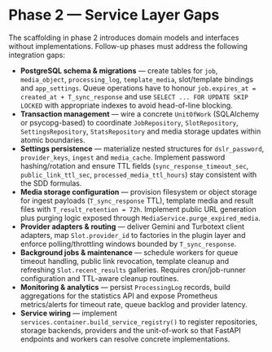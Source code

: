 # Phase 2 — Service Layer Gaps

The scaffolding in phase 2 introduces domain models and interfaces without
implementations. Follow-up phases must address the following integration gaps:

- **PostgreSQL schema & migrations** — create tables for `job`, `media_object`,
  `processing_log`, `template_media`, slot/template bindings and `app_settings`.
  Queue operations have to honour `job.expires_at = created_at + T_sync_response`
  and use `SELECT ... FOR UPDATE SKIP LOCKED` with appropriate indexes to avoid
  head-of-line blocking.
- **Transaction management** — wire a concrete `UnitOfWork` (SQLAlchemy or
  psycopg-based) to coordinate `JobRepository`, `SlotRepository`,
  `SettingsRepository`, `StatsRepository` and media storage updates within
  atomic boundaries.
- **Settings persistence** — materialize nested structures for
  `dslr_password`, `provider_keys`, `ingest` and `media_cache`. Implement
  password hashing/rotation and ensure TTL fields (`sync_response_timeout_sec`,
  `public_link_ttl_sec`, `processed_media_ttl_hours`) stay consistent with the
  SDD formulas.
- **Media storage configuration** — provision filesystem or object storage for
  ingest payloads (`T_sync_response` TTL), template media and result files with
  `T_result_retention = 72h`. Implement public URL generation plus purging logic
  exposed through `MediaService.purge_expired_media`.
- **Provider adapters & routing** — deliver Gemini and Turbotext client
  adapters, map `Slot.provider_id` to factories in the plugin layer and enforce
  polling/throttling windows bounded by `T_sync_response`.
- **Background jobs & maintenance** — schedule workers for queue timeout
  handling, public link revocation, template cleanup and refreshing
  `Slot.recent_results` galleries. Requires cron/job-runner configuration and
  TTL-aware cleanup routines.
- **Monitoring & analytics** — persist `ProcessingLog` records, build
  aggregations for the statistics API and expose Prometheus metrics/alerts for
  timeout rate, queue backlog and provider latency.
- **Service wiring** — implement `services.container.build_service_registry()`
  to register repositories, storage backends, providers and the unit-of-work so
  that FastAPI endpoints and workers can resolve concrete implementations.
